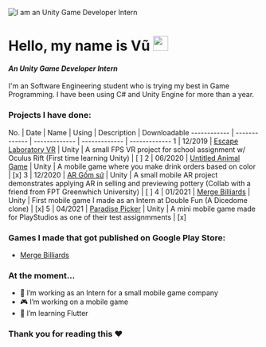 ![I am an Unity Game Developer Intern](https://i.ibb.co/4tvTGJk/Red-Orange-Abstract-Modern-Shapes-General-Twitch-Banner.png)


# Hello, my name is Vũ <img src="https://raw.githubusercontent.com/MartinHeinz/MartinHeinz/master/wave.gif" width="30px">

#### *An Unity Game Developer Intern*

I'm an Software Engineering student who is trying my best in Game Programming. I have been using C# and Unity Engine for more than a year.

### Projects I have done:

No. | Date | Name | Using | Description | Downloadable
------------ | ------------- | ------------- | ------------- | -------------
1 | 12/2019 | [Escape Laboratory VR](https://github.com/trandinhvu13/Escape-Laboratory-VR) | Unity | A small FPS VR project for school assignment w/ Oculus Rift (First time learning Unity) | [ ] 
2 | 06/2020 | [Untitled Animal Game](https://github.com/trandinhvu13/Untitled-Animal-Game) | Unity | A mobile game where you make drink orders based on color | [x] 
3 | 12/2020 | [AR Gốm sứ](https://github.com/trandinhvu13/ARGS) | Unity | A small mobile AR project demonstrates applying AR in selling and previewing pottery (Collab with a friend from FPT Greenwhich University) | [ ] 
4 | 01/2021 | [Merge Billiards](https://play.google.com/store/apps/details?id=com.merge.billard) | Unity | First mobile game I made as an Intern at Double Fun (A Dicedome clone) | [x] 
5 | 04/2021 | [Paradise Picker](https://github.com/trandinhvu13/Paradise-Picker) | Unity | A mini mobile game made for PlayStudios as one of their test assignmments | [x] 

### Games I made that got published on Google Play Store:
* [Merge Billiards](https://play.google.com/store/apps/details?id=com.merge.billard)

### At the moment...
- 🏢 I’m working as an Intern for a small mobile game company
- 🎮 I’m working on a mobile game 
- 🌱 I’m learning Flutter 

### Thank you for reading this ❤ 




